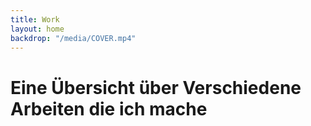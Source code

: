 ```yaml
---
title: Work
layout: home
backdrop: "/media/COVER.mp4"
---
```


# Eine Übersicht über Verschiedene Arbeiten die ich mache

